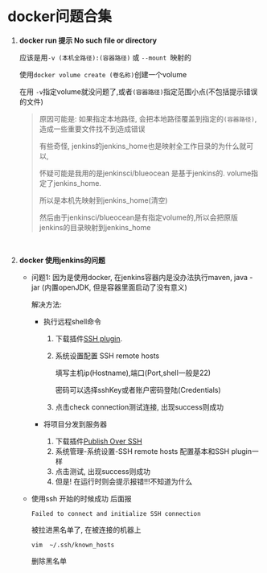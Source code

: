 # docker问题合集

1.  **docker run 提示 No such file or directory**

    应该是用`-v (本机全路径):(容器路径)` 或 `--mount `映射的

    使用`docker volume create (卷名称)`创建一个volume

    在用 `-v`指定volume就没问题了,或者`(容器路径)`指定范围小点(不包括提示错误的文件)

    >   原因可能是: 
    >   如果指定本地路径, 会把本地路径覆盖到指定的`(容器路径)`, 造成一些重要文件找不到造成错误
    >
    >   有些奇怪, jenkins的jenkins_home也是映射全工作目录的为什么就可以,
    >
    >   怀疑可能是我用的是jenkinsci/blueocean 是基于jenkins的. volume指定了jenkins_home.
    >
    >   所以是本机先映射到jenkins_home(清空)
    >
    >   然后由于jenkinsci/blueocean是有指定volume的,所以会把原版jenkins的目录映射到jenkins_home

    <br>

2.  **docker 使用jenkins的问题**

    *   问题1: 因为是使用docker, 在jenkins容器内是没办法执行maven, java -jar (内置openJDK, 但是容器里面启动了没有意义)

        解决方法: 

        *   执行远程shell命令

            1.  下载插件[SSH plugin](http://wiki.jenkins-ci.org/display/JENKINS/SSH+plugin).

            2.  系统设置配置 SSH remote hosts

                填写主机ip(Hostname),端口(Port,shell一般是22)

                密码可以选择sshKey或者账户密码登陆(Credentials)

            3.  点击check connection测试连接, 出现success则成功

        *   将项目分发到服务器

            1.  下载插件[Publish Over SSH](https://plugins.jenkins.io/publish-over-ssh)
            2.  系统管理-系统设置-SSH remote hosts 配置基本和SSH plugin一样
            3.  点击测试, 出现success则成功
            4.  但是! 在运行时则会提示报错!!!不知道为什么

    *   使用ssh 开始的时候成功 后面报
    
        `Failed to connect and initialize SSH connection`
    
        被拉进黑名单了, 在被连接的机器上
    
        `vim  ~/.ssh/known_hosts`
    
        删除黑名单
    

